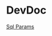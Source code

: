 # DevDoc
[Sql Params](https://dannisword.github.io/DevDoc/ZH.NetCore/api/ZH.NetCore.DataBase.Sql.Params.html)

